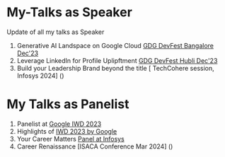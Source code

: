 # My-Talks as Speaker
Update of all my talks as Speaker 
1. Generative AI Landspace on Google Cloud [GDG DevFest Bangalore Dec'23](https://youtu.be/3E_BQAlDgos?feature=shared)
2. Leverage LinkedIn for Profile Uplipftment [GDG DevFest Hubli Dec'23]()
3. Build your Leadership Brand beyond the title [ TechCohere session, Infosys 2024] ()
# My Talks as Panelist
1. Panelist at [Google IWD 2023](https://www.youtube.com/watch?v=MBZ4UmXvStM)
2. Highlights of [IWD 2023 by Google](https://youtu.be/OVpRsInmXqc)
3. Your Career Matters [Panel at Infosys]()
4. Career Renaissance [ISACA Conference Mar 2024] ()
   

